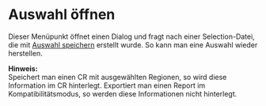 <span id="top"></span>

# Auswahl öffnen

Dieser Menüpunkt öffnet einen Dialog und fragt nach einer
Selection-Datei, die mit [Auswahl speichern](save/) erstellt wurde.
So kann man eine Auswahl wieder herstellen.

**Hinweis:**  
Speichert man einen CR mit ausgewählten Regionen, so wird diese
Information im CR hinterlegt. Exportiert man einen Report im
Kompatibilitätsmodus, so werden diese Informationen nicht hinterlegt.
